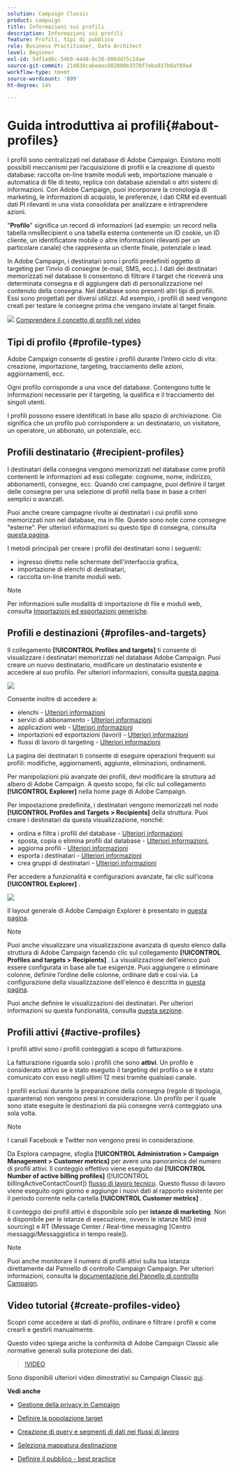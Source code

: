 ```yaml
---
solution: Campaign Classic
product: campaign
title: Informazioni sui profili
description: Informazioni sui profili
feature: Profili, tipi di pubblico
role: Business Practitioner, Data Architect
level: Beginner
exl-id: 54f1ad6c-54b0-4448-8c38-806dd75c1dae
source-git-commit: 214838cabeaec082080b3378f7eba837b8af89ad
workflow-type: tm+mt
source-wordcount: '899'
ht-degree: 14%

---
```


# Guida introduttiva ai profili{#about-profiles}

I profili sono centralizzati nel database di Adobe Campaign. Esistono molti possibili meccanismi per l’acquisizione di profili e la creazione di questo database: raccolta on-line tramite moduli web, importazione manuale o automatica di file di testo, replica con database aziendali o altri sistemi di informazioni. Con Adobe Campaign, puoi incorporare la cronologia di marketing, le informazioni di acquisto, le preferenze, i dati CRM ed eventuali dati PI rilevanti in una vista consolidata per analizzare e intraprendere azioni.

&quot;**Profilo**&quot; significa un record di informazioni (ad esempio: un record nella tabella nmsRecipient o una tabella esterna contenente un ID cookie, un ID cliente, un identificatore mobile o altre informazioni rilevanti per un particolare canale) che rappresenta un cliente finale, potenziale o lead.

In Adobe Campaign, i destinatari sono i profili predefiniti oggetto di targeting per l’invio di consegne (e-mail, SMS, ecc.). I dati dei destinatari memorizzati nel database ti consentono di filtrare il target che riceverà una determinata consegna e di aggiungere dati di personalizzazione nel contenuto della consegna. Nel database sono presenti altri tipi di profili. Essi sono progettati per diversi utilizzi. Ad esempio, i profili di seed vengono creati per testare le consegne prima che vengano inviate al target finale.

![](assets/do-not-localize/how-to-video.png) [Comprendere il concetto di profili nel video](#create-profiles-video)

## Tipi di profilo {#profile-types}

Adobe Campaign consente di gestire i profili durante l’intero ciclo di vita: creazione, importazione, targeting, tracciamento delle azioni, aggiornamenti, ecc.

Ogni profilo corrisponde a una voce del database. Contengono tutte le informazioni necessarie per il targeting, la qualifica e il tracciamento dei singoli utenti.

I profili possono essere identificati in base allo spazio di archiviazione. Ciò significa che un profilo può corrispondere a: un destinatario, un visitatore, un operatore, un abbonato, un potenziale, ecc.

## Profili destinatario {#recipient-profiles}

I destinatari della consegna vengono memorizzati nel database come profili contenenti le informazioni ad essi collegate: cognome, nome, indirizzo, abbonamenti, consegne, ecc. Quando crei campagne, puoi definire il target delle consegne per una selezione di profili nella base in base a criteri semplici o avanzati.

Puoi anche creare campagne rivolte ai destinatari i cui profili sono memorizzati non nel database, ma in file. Queste sono note come consegne &quot;esterne&quot;. Per ulteriori informazioni su questo tipo di consegna, consulta [questa pagina](../../delivery/using/steps-defining-the-target-population.md#selecting-external-recipients).

I metodi principali per creare i profili dei destinatari sono i seguenti:

* ingresso diretto nelle schermate dell&#39;interfaccia grafica,
* importazione di elenchi di destinatari,
* raccolta on-line tramite moduli web.

>[!NOTE]
>
>Per informazioni sulle modalità di importazione di file e moduli web, consulta [Importazioni ed esportazioni generiche](../../platform/using/get-started-data-import-export.md).

## Profili e destinazioni {#profiles-and-targets}

Il collegamento **[!UICONTROL Profiles and targets]** ti consente di visualizzare i destinatari memorizzati nel database Adobe Campaign. Puoi creare un nuovo destinatario, modificare un destinatario esistente e accedere al suo profilo. Per ulteriori informazioni, consulta [questa pagina](../../platform/using/editing-a-profile.md).

![](assets/d_ncs_user_interface_target_link.png)

Consente inoltre di accedere a:

* elenchi - [Ulteriori informazioni](../../platform/using/creating-and-managing-lists.md)
* servizi di abbonamento - [Ulteriori informazioni](../../delivery/using/managing-subscriptions.md)
* applicazioni web - [Ulteriori informazioni](../../web/using/about-web-applications.md)
* importazioni ed esportazioni (lavori) - [Ulteriori informazioni](../../platform/using/about-generic-imports-exports.md)
* flussi di lavoro di targeting - [Ulteriori informazioni](../../workflow/using/building-a-workflow.md#implementation-steps-)

La pagina dei destinatari ti consente di eseguire operazioni frequenti sui profili: modifiche, aggiornamenti, aggiunte, eliminazioni, ordinamenti.

Per manipolazioni più avanzate dei profili, devi modificare la struttura ad albero di Adobe Campaign. A questo scopo, fai clic sul collegamento **[!UICONTROL Explorer]** nella home page di Adobe Campaign.

Per impostazione predefinita, i destinatari vengono memorizzati nel nodo **[!UICONTROL Profiles and Targets > Recipients]** della struttura. Puoi creare i destinatari da questa visualizzazione, nonché:

* ordina e filtra i profili del database - [Ulteriori informazioni](../../platform/using/filtering-options.md)
* sposta, copia o elimina profili dal database - [Ulteriori informazioni](../../platform/using/managing-profiles.md),
* aggiorna profili - [Ulteriori informazioni](../../platform/using/updating-data.md)
* esporta i destinatari - [Ulteriori informazioni](../../platform/using/exporting-and-importing-profiles.md)
* crea gruppi di destinatari - [Ulteriori informazioni](../../platform/using/creating-and-managing-lists.md)

Per accedere a funzionalità e configurazioni avanzate, fai clic sull’icona **[!UICONTROL Explorer]** .

![](assets/d_ncs_user_interface01.png)

Il layout generale di Adobe Campaign Explorer è presentato in [questa pagina](../../platform/using/adobe-campaign-explorer.md).

>[!NOTE]
>
>Puoi anche visualizzare una visualizzazione avanzata di questo elenco dalla struttura di Adobe Campaign facendo clic sul collegamento **[!UICONTROL Profiles and targets > Recipients]** . La visualizzazione dell&#39;elenco può essere configurata in base alle tue esigenze. Puoi aggiungere o eliminare colonne, definire l’ordine delle colonne, ordinare dati e così via. La configurazione della visualizzazione dell&#39;elenco è descritta in [questa pagina](../../platform/using/adobe-campaign-ui-lists.md).
>
>Puoi anche definire le visualizzazioni dei destinatari. Per ulteriori informazioni su questa funzionalità, consulta [questa sezione](../../platform/using/access-management-folders.md).

## Profili attivi {#active-profiles}

I profili attivi sono i profili conteggiati a scopo di fatturazione.

La fatturazione riguarda solo i profili che sono **attivi**. Un profilo è considerato attivo se è stato eseguito il targeting del profilo o se è stato comunicato con esso negli ultimi 12 mesi tramite qualsiasi canale.

I profili esclusi durante la preparazione della consegna (regole di tipologia, quarantena) non vengono presi in considerazione. Un profilo per il quale sono state eseguite le destinazioni da più consegne verrà conteggiato una sola volta.

>[!NOTE]
>
>I canali Facebook e Twitter non vengono presi in considerazione.

Da Esplora campagne, sfoglia **[!UICONTROL Administration > Campaign Management > Customer metrics]** per avere una panoramica del numero di profili attivi. Il conteggio effettivo viene eseguito dal **[!UICONTROL Number of active billing profiles]** ([!UICONTROL billingActiveContactCount]) [flusso di lavoro tecnico](../../workflow/using/about-technical-workflows.md). Questo flusso di lavoro viene eseguito ogni giorno e aggiunge i nuovi dati al rapporto esistente per il periodo corrente nella cartella **[!UICONTROL Customer metrics]** .

Il conteggio dei profili attivi è disponibile solo per **istanze di marketing**. Non è disponibile per le istanze di esecuzione, ovvero le istanze MID (mid sourcing) e RT (Message Center / Real-time messaging [Centro messaggi/Messaggistica in tempo reale]).

>[!NOTE]
>
>Puoi anche monitorare il numero di profili attivi sulla tua istanza direttamente dal Pannello di controllo Campaign Campaign. Per ulteriori informazioni, consulta la [documentazione del Pannello di controllo Campaign](https://experienceleague.adobe.com/docs/control-panel/using/performance-monitoring/active-profiles-monitoring.html).

## Video tutorial {#create-profiles-video}

Scopri come accedere ai dati di profilo, ordinare e filtrare i profili e come crearli e gestirli manualmente.

Questo video spiega anche la conformità di Adobe Campaign Classic alle normative generali sulla protezione dei dati.

>[!VIDEO](https://video.tv.adobe.com/v/35611?quality=12)

Sono disponibili ulteriori video dimostrativi su Campaign Classic [qui](https://experienceleague.adobe.com/docs/campaign-classic-learn/tutorials/overview.html?lang=it).

**Vedi anche**

* [Gestione della privacy in Campaign](https://helpx.adobe.com/it/campaign/kb/acc-privacy.html)

* [Definire la popolazione target](../../delivery/using/define-the-right-audience.md)

* [Creazione di query e segmenti di dati nei flussi di lavoro](../../workflow/using/targeting-data.md)

* [Seleziona mappatura destinazione](../../delivery/using/selecting-a-target-mapping.md)

* [Definire il pubblico - best practice](../../delivery/using/define-the-right-audience.md)
